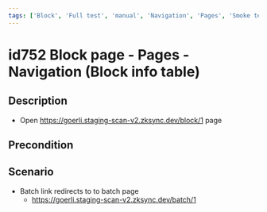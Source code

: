 ```yaml
---
tags: ['Block', 'Full test', 'manual', 'Navigation', 'Pages', 'Smoke test', 'Txn Batch', 'Active']
---
```


# id752 Block page - Pages - Navigation (Block info table)

## Description
  - Open https://goerli.staging-scan-v2.zksync.dev/block/1 page

## Precondition


## Scenario
- Batch link redirects to to batch page
    - https://goerli.staging-scan-v2.zksync.dev/batch/1
